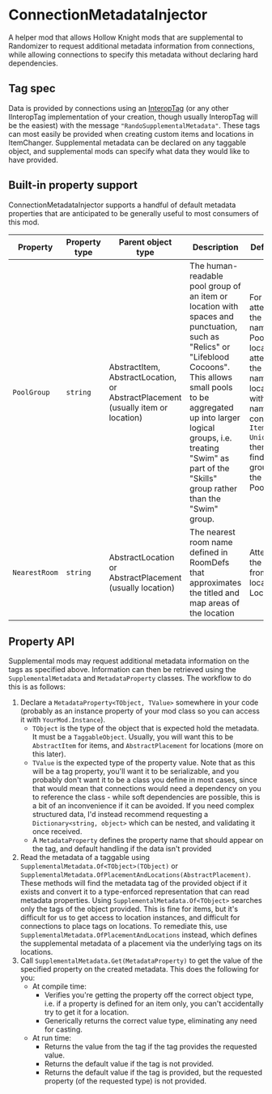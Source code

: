 # ConnectionMetadataInjector

A helper mod that allows Hollow Knight mods that are supplemental to Randomizer to request additional metadata information from connections, 
while allowing connections to specify this metadata without declaring hard dependencies.

## Tag spec

Data is provided by connections using an [InteropTag](https://homothetyhk.github.io/HollowKnight.ItemChanger/api/ItemChanger.Tags.InteropTag.html) (or any other IInteropTag
implementation of your creation, though usually InteropTag will be the easiest) with the message `"RandoSupplementalMetadata"`. These tags can most easily be provided when
creating custom items and locations in ItemChanger. Supplemental metadata can be declared on any taggable object, and supplemental mods can specify what data they would like
to have provided.

## Built-in property support

ConnectionMetadataInjector supports a handful of default metadata properties that are anticipated to be generally useful to most consumers of this mod.

| Property | Property type | Parent object type | Description | Default handling |
| -------- | ------------- | ------------------ | ----------- | ---------------- |
| `PoolGroup` | `string` | AbstractItem, AbstractLocation, or AbstractPlacement (usually item or location) | The human-readable pool group of an item or location with spaces and punctuation, such as "Relics" or "Lifeblood Cocoons". This allows small pools to be aggregated up into larger logical groups, i.e. treating "Swim" as part of the "Skills" group rather than the "Swim" group. | For items, attempts to find the split group name in PoolDefs. For locations, attempts to infer the vanilla item name from the location name with standard naming conventions (i.e. `Item_Name-Unique_Location`), then attempts to find the split group name of the item in PoolDefs |
| `NearestRoom` | `string` | AbstractLocation or AbstractPlacement (usually location) | The nearest room name defined in RoomDefs that approximates the titled and map areas of the location | Attempts to get the scene name from the location's LocationDef |

## Property API

Supplemental mods may request additional metadata information on the tags as specified above. Information can then be retrieved using the `SupplementalMetadata` and `MetadataProperty`
classes. The workflow to do this is as follows:

1. Declare a `MetadataProperty<TObject, TValue>` somewhere in your code (probably as an instance property of your mod class so you can access it with `YourMod.Instance`).
    * `TObject` is the type of the object that is expected hold the metadata. It must be a `TaggableObject`. Usually, you will want this to be `AbstractItem` for items, and `AbstractPlacement`
    for locations (more on this later).
    * `TValue` is the expected type of the property value. Note that as this will be a tag property, you'll want it to be serializable, and you probably don't want it to be a class you define
    in most cases, since that would mean that connections would need a dependency on you to reference the class - while soft dependencies are possible, this is a bit of an inconvenience if
    it can be avoided. If you need complex structured data, I'd instead recommend requesting a `Dictionary<string, object>` which can be nested, and validating it once received.
    * A `MetadataProperty` defines the property name that should appear on the tag, and default handling if the data isn't provided
2. Read the metadata of a taggable using `SupplementalMetadata.Of<TObject>(TObject)` or `SupplementalMetadata.OfPlacementAndLocations(AbstractPlacement)`. These methods will find the
   metadata tag of the provided object if it exists and convert it to a type-enforced representation that can read metadata properties. Using `SupplementalMetadata.Of<TObject>` searches
   only the tags of the object provided. This is fine for items, but it's difficult for us to get access to location instances, and difficult for connections to place tags on locations. 
   To remediate this, use `SupplementalMetadata.OfPlacementAndLocations` instead, which defines the supplemental metadata of a placement via the underlying tags on its locations.
3. Call `SupplementalMetadata.Get(MetadataProperty)` to get the value of the specified property on the created metadata. This does the following for you:
    * At compile time:
      * Verifies you're getting the property off the correct object type, i.e. if a property is defined for an item only, you can't accidentally try to get it for a location.
      * Generically returns the correct value type, eliminating any need for casting.
    * At run time:
      * Returns the value from the tag if the tag provides the requested value.
      * Returns the default value if the tag is not provided.
      * Returns the default value if the tag is provided, but the requested property (of the requested type) is not provided.
